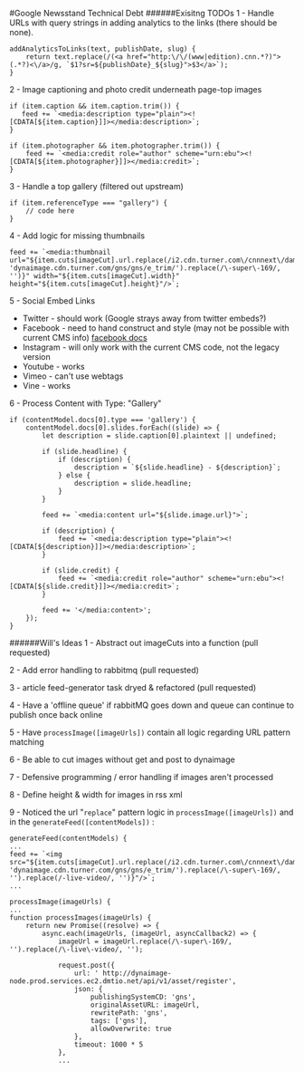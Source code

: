 #Google Newsstand Technical Debt
######Exisitng TODOs
1 - Handle URLs with query strings in adding analytics to the links (there should be none).


```
addAnalyticsToLinks(text, publishDate, slug) {
    return text.replace(/(<a href="http:\/\/(www|edition).cnn.*?)">(.*?)<\/a>/g, `$1?sr=${publishDate}_${slug}">$3</a>`);
}
```
2 - Image captioning and photo credit underneath page-top images


```
if (item.caption && item.caption.trim()) {
   feed += `<media:description type="plain"><![CDATA[${item.caption}]]></media:description>`;
}

if (item.photographer && item.photographer.trim()) {
	feed += `<media:credit role="author" scheme="urn:ebu"><![CDATA[${item.photographer}]]></media:credit>`;
}
```
3 - Handle a top gallery (filtered out upstream)

```
if (item.referenceType === "gallery") {
	// code here
}
```

4 - Add logic for missing thumbnails

``` 
feed += `<media:thumbnail url="${item.cuts[imageCut].url.replace(/i2.cdn.turner.com\/cnnnext\/dam\/assets\//, 'dynaimage.cdn.turner.com/gns/gns/e_trim/').replace(/\-super\-169/, '')}" width="${item.cuts[imageCut].width}" height="${item.cuts[imageCut].height}"/>`;
```

5 - Social Embed Links

* Twitter - should work (Google strays away from twitter embeds?)
* Facebook - need to hand construct and style (may not be possible with current CMS info) [facebook docs](https://developers.facebook.com/docs/plugins/embedded-posts)
* Instagram - will only work with the current CMS code, not the legacy version
* Youtube - works
* Vimeo - can't use webtags
* Vine - works

6 - Process Content with Type: "Gallery"

```
if (contentModel.docs[0].type === 'gallery') {
    contentModel.docs[0].slides.forEach((slide) => {
        let description = slide.caption[0].plaintext || undefined;

        if (slide.headline) {
            if (description) {
                description = `${slide.headline} - ${description}`;
            } else {
                description = slide.headline;
            }
        }

        feed += `<media:content url="${slide.image.url}">`;

        if (description) {
            feed += `<media:description type="plain"><![CDATA[${description}]]></media:description>`;
        }

        if (slide.credit) {
            feed += `<media:credit role="author" scheme="urn:ebu"><![CDATA[${slide.credit}]]></media:credit>`;
        }

        feed += '</media:content>';
    });
}
```

######Will's Ideas
1 - Abstract out imageCuts into a function (pull requested)

2 - Add error handling to rabbitmq (pull requested)

3 - article feed-generator task dryed & refactored (pull requested)

4 - Have a 'offline queue' if rabbitMQ goes down and queue can continue to publish once back online

5 - Have `processImage([imageUrls])` contain all logic regarding URL pattern matching

6 - Be able to cut images without get and post to dynaimage

7 - Defensive programming / error handling if images aren't processed

8 - Define height & width for images in rss xml

9 - Noticed the url "`replace`" pattern logic in `processImage([imageUrls])` and in the `generateFeed([contentModels])` :

```
generateFeed(contentModels) {
...
feed += `<img src="${item.cuts[imageCut].url.replace(/i2.cdn.turner.com\/cnnnext\/dam\/assets\//, 'dynaimage.cdn.turner.com/gns/gns/e_trim/').replace(/\-super\-169/, '').replace(/-live-video/, '')}"/>`;
...
```
```
processImage(imageUrls) {
...
function processImages(imageUrls) {
    return new Promise((resolve) => {
        async.each(imageUrls, (imageUrl, asyncCallback2) => {
            imageUrl = imageUrl.replace(/\-super\-169/, '').replace(/\-live\-video/, '');

            request.post({
                url: ' http://dynaimage-node.prod.services.ec2.dmtio.net/api/v1/asset/register',
                json: {
                    publishingSystemCD: 'gns',
                    originalAssetURL: imageUrl,
                    rewritePath: 'gns',
                    tags: ['gns'],
                    allowOverwrite: true
                },
                timeout: 1000 * 5
            },
         	...
```
 	
